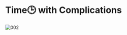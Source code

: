 # Time🕒 with Complications

![002](https://github.com/user-attachments/assets/23bea35e-c064-4430-9898-7de24c1a2786)


